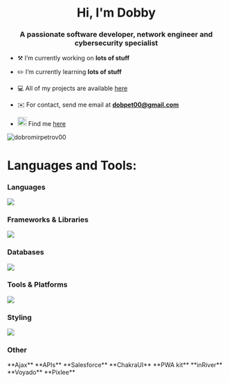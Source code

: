<h1 align="center">Hi, I'm Dobby</h1>
<h3 align="center">A passionate software developer, network engineer and cybersecurity specialist</h3>

- ⚒️ I’m currently working on **lots of stuff**

- ✏️ I’m currently learning **lots of stuff**

- 💻 All of my projects are available [here](https://github.com/dobromirpetrov00?tab=repositories)

- ✉️ For contact, send me email at **dobpet00@gmail.com**

- <img src="https://skillicons.dev/icons?i=linkedin&theme=light" width="21px" height="21px" /> Find me [here](https://www.linkedin.com/in/dobromirpetrov1337)

<p><img align="center" src="https://github-readme-stats.vercel.app/api/top-langs?username=dobromirpetrov00&show_icons=true&locale=en&layout=compact" alt="dobromirpetrov00" /></p>

<h1 align="left">Languages and Tools:</h1>

### Languages
<p align="left"> 
  <img src="https://skillicons.dev/icons?i=bash,html,css,javascript,typescript,php,python,go&theme=light" />
</p>

### Frameworks & Libraries
<p align="left"> 
  <img src="https://skillicons.dev/icons?i=react,expressjs,nodejs,django,pytorch&theme=light" />
</p>

### Databases
<p align="left"> 
  <img src="https://skillicons.dev/icons?i=mysql,mssql,oracle,sqlite&theme=light" />
</p>

### Tools & Platforms
<p align="left"> 
  <img src="https://skillicons.dev/icons?i=git,linux,postman,puppeteer,selenium,circleci&theme=light" />
</p>

### Styling
<p align="left"> 
  <img src="https://skillicons.dev/icons?i=tailwind,bootstrap,sass&theme=light" />
</p>

### Other
<p align="left"> 
  **Ajax** **APIs** **Salesforce** **ChakraUI** **PWA kit** **inRiver** **Voyado** **Pixlee**
</p>
